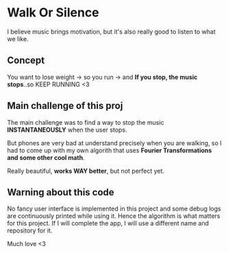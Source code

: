 # Walk Or Silence

I believe music brings motivation, but it's also really good to listen to what we like.

## Concept

You want to lose weight -> 
so you run -> 
and **If you stop, the music stops**..so KEEP RUNNING <3

## Main challenge of this proj

The main challenge was to find a way to stop the music **INSTANTANEOUSLY** when the user stops.

But phones are very bad at understand precisely when you are walking, so I had to come up with my own algorith that uses **Fourier Transformations and some other cool math**.

Really beautiful, **works WAY better**, but not perfect yet.

## Warning about this code

No fancy user interface is implemented in this project and some debug logs are continuously printed while using it. 
Hence the algorithm is what matters for this project.
If I will complete the app, I will use a different name and repository for it.

Much love <3
